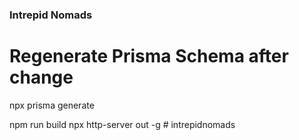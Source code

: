 ### Intrepid Nomads

# Regenerate Prisma Schema after change

npx prisma generate

npm run build
npx http-server out -g
#   i n t r e p i d n o m a d s  
 